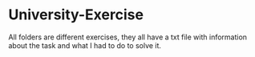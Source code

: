 # University-Exercise

All folders are different exercises, they all have a txt file with information about the task and what I had to do to solve it.
